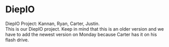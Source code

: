 # DiepIO
DiepIO Project: Kannan, Ryan, Carter, Justin.  
This is our DiepIO project. Keep in mind that this is an older version and we have to add the newest version on Monday because Carter has it on his flash drive.
